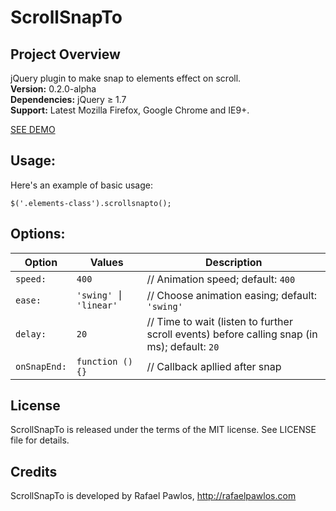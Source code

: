 ScrollSnapTo
===================================


Project Overview
----------------

jQuery plugin to make snap to elements effect on scroll.  
**Version:** 0.2.0-alpha  
**Dependencies:** jQuery ≥ 1.7  
**Support:** Latest Mozilla Firefox, Google Chrome and IE9+.   

[SEE DEMO](http://rafaelpawlos.com/checkboxrange)

Usage:
----------------

Here's an example of basic usage:

    $('.elements-class').scrollsnapto(); 


Options:
----------------

Option       | Values                | Description
------------ | --------------------- | -----------
`speed:`     | `400`                 | // Animation speed; default: `400`
`ease:`      | `'swing' ⎮ 'linear' ` | // Choose animation easing; default: `'swing'`
`delay:`     | `20`                  | // Time to wait (listen to further scroll events) before calling snap (in ms); default: `20`
`onSnapEnd:` | `function () {}`      | // Callback apllied after snap


License
----------------

ScrollSnapTo is released under the terms of the MIT license. See LICENSE file for details.


Credits
----------------

ScrollSnapTo is developed by Rafael Pawlos, http://rafaelpawlos.com
